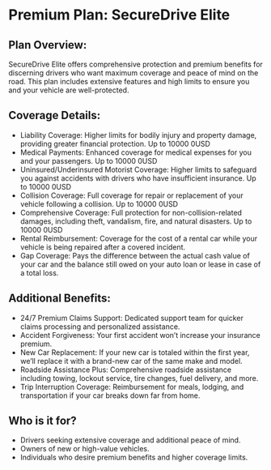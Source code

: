# Premium Plan: SecureDrive Elite

## Plan Overview:
SecureDrive Elite offers comprehensive protection and premium benefits for discerning drivers who want maximum coverage and peace of mind on the road. This plan includes extensive features and high limits to ensure you and your vehicle are well-protected.

## Coverage Details:

* Liability Coverage: Higher limits for bodily injury and property damage, providing greater financial protection. Up to 10000 0USD
* Medical Payments: Enhanced coverage for medical expenses for you and your passengers. Up to 10000 0USD
* Uninsured/Underinsured Motorist Coverage: Higher limits to safeguard you against accidents with drivers who have insufficient insurance. Up to 10000 0USD
* Collision Coverage: Full coverage for repair or replacement of your vehicle following a collision. Up to 10000 0USD
* Comprehensive Coverage: Full protection for non-collision-related damages, including theft, vandalism, fire, and natural disasters. Up to 10000 0USD
* Rental Reimbursement: Coverage for the cost of a rental car while your vehicle is being repaired after a covered incident.
* Gap Coverage: Pays the difference between the actual cash value of your car and the balance still owed on your auto loan or lease in case of a total loss.

## Additional Benefits:

* 24/7 Premium Claims Support: Dedicated support team for quicker claims processing and personalized assistance.
* Accident Forgiveness: Your first accident won’t increase your insurance premium.
* New Car Replacement: If your new car is totaled within the first year, we’ll replace it with a brand-new car of the same make and model.
* Roadside Assistance Plus: Comprehensive roadside assistance including towing, lockout service, tire changes, fuel delivery, and more.
* Trip Interruption Coverage: Reimbursement for meals, lodging, and transportation if your car breaks down far from home.

## Who is it for?

* Drivers seeking extensive coverage and additional peace of mind.
* Owners of new or high-value vehicles.
* Individuals who desire premium benefits and higher coverage limits.